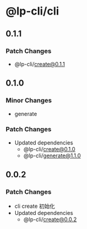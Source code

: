 # @lp-cli/cli

## 0.1.1

### Patch Changes

- @lp-cli/create@0.1.1

## 0.1.0

### Minor Changes

- generate

### Patch Changes

- Updated dependencies
  - @lp-cli/create@0.1.0
  - @lp-cli/generate@1.1.0

## 0.0.2

### Patch Changes

- cli create 初始化
- Updated dependencies
  - @lp-cli/create@0.0.2
